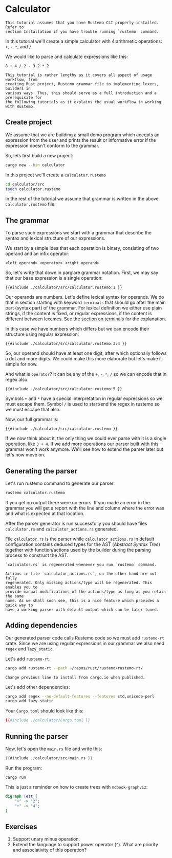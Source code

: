 # Calculator

```admonish note
This tutorial assumes that you have Rustemo CLI properly installed. Refer to
section Installation if you have trouble running `rustemo` command.
```


In this tutorial we'll create a simple calculator with 4 arithmetic operations:
`+`, `-`, `*`, and `/`.

We would like to parse and calculate expressions like this:

```
8 + 4 / 2 - 3.2 * 2
```

```admonish note
This tutorial is rather lengthy as it covers all aspect of usage workflow, from
creating Rust project, Rustemo grammar file to implementing lexers, builders in
various ways. Thus, this should serve as a full introduction and a prerequisite for
the following tutorials as it explains the usual workflow in working with Rustemo.
```


## Create project

We assume that we are building a small demo program which accepts an expression
from the user and prints the result or informative error if the expression
doesn't conform to the grammar.

So, lets first build a new project:

```sh
cargo new --bin calculator
```
In this project we'll create a `calculator.rustemo` 

```sh
cd calculator/src
touch calculator.rustemo
```

In the rest of the tutorial we assume that grammar is written in the above
`calculator.rustemo` file.


## The grammar

To parse such expressions we start with a grammar that describe the syntax and
lexical structure of our expressions.

We start by a simple idea that each operation is binary, consisting of two
operand and an infix operator:

```
<left operand> <operator> <right operand>
```

So, let's write that down in parglare grammar notation. First, we may say that
our base expression is a single operation:

```
{{#include ./calculator/src/calculator.rustemo:1 }}
```

Our operands are numbers. Let's define lexical syntax for operands. We do that
in section starting with keyword `terminals` that should go after the main part
(syntax part) of the grammar. For lexical definition we either use plain
strings, if the content is fixed, or regular expressions, if the content is
different between lexemes. See the [section on
terminals](../grammar_language.md#terminals) for the explanation.

In this case we have numbers which differs but we can encode their structure
using regular expression:

```
{{#include ./calculator/src/calculator.rustemo:3:4 }}
```

So, our operand should have at least one digit, after which optionally follows a
dot and more digits. We could make this more elaborate but let's make it simple
for now.

And what is `operator`? It can be any of the `+`, `-`, `*`, `/` so we can encode that in regex also:

```
{{#include ./calculator/src/calculator.rustemo:5 }}
```

Symbols `+` and `*` have a special interpretation in regular expressions so we
must escape them. Symbol `/` is used to start/end the regex in rustemo so we
must escape that also.

Now, our full grammar is:

```
{{#include ./calculator/src/calculator.rustemo }}
```

If we now think about it, the only thing we could ever parse with it is a single
operation, like `3 + 4`. If we add more operations our parser built with this
grammar won't work anymore. We'll see how to extend the parser later but let's
now move on.


## Generating the parser

Let's run rustemo command to generate our parser:

```sh
rustemo calculator.rustemo
```

If you get no output there were no errors. If you made an error in the grammar
you will get a report with the line and column where the error was and what is
expected at that location.

After the parser generator is run successfully you should have files
`calculator.rs` and `calculator_actions.rs` generated.

File `calculator.rs` is the parser while `calculator_actions.rs` in default
configuration contains deduced types for the AST (_Abstract Syntax Tree_)
together with function/actions used by the builder during the parsing process to
construct the AST.

```admonish note "Regenerating the parser"
`calculator.rs` is regenerated whenever you run `rustemo` command. 

Actions in file `calculator_actions.rs`, on the other hand are not fully
regenerated. Only missing actions/type will be regenerated. This enables you to
provide manual modifications of the actions/type as long as you retain the same
name. As we shall soon see, this is a nice feature which provides a quick way to
have a working parser with default output which can be later tuned.
``` 


## Adding dependencies

Our generated parser code calls Rustemo code so we must add `rustemo-rt` crate.
Since we are using regular expressions in our grammar we also need `regex` and
`lazy_static`.

Let's add `rustemo-rt`. 

```sh
cargo add rustemo-rt --path ~/repos/rust/rustemo/rustemo-rt/
```

```admonish todo
Change previous line to install from cargo.io when published.
```

Let's add other dependencies:
```sh
cargo add regex --no-default-features --features std,unicode-perl
cargo add lazy_static
```

Your `Cargo.toml` should look like this:
```toml
{{#include ./calculator/Cargo.toml }}
```

## Running the parser

Now, let's open the `main.rs` file and write this:

```rust
{{#include ./calculator/src/main.rs }}
```

Run the program:
```
cargo run
```

This is just a reminder on how to create trees with `mdbook-graphviz`:
```dot process
digraph Test {
    "+" -> "2";
    "+" -> "4";
}
```

## Exercises

1. Support unary minus operation.
1. Extend the language to support power operator (`^`). What are priority and
   associativity of this operation?
